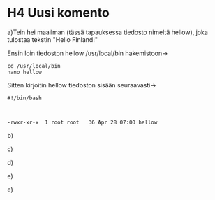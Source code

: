 # H4 Uusi komento

a)Tein hei maailman (tässä tapauksessa tiedosto nimeltä hellow), joka tulostaa tekstin "Hello Finland!"

Ensin loin tiedoston hellow /usr/local/bin hakemistoon->

	cd /usr/local/bin
	nano hellow

Sitten kirjoitin hellow tiedoston sisään seuraavasti->

	#!/bin/bash



	-rwxr-xr-x  1 root root   36 Apr 28 07:00 hellow

b)

c)

d)

e)

e)
